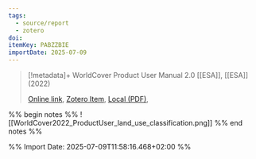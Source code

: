 ```yaml
---
tags:
  - source/report
  - zotero
doi: 
itemKey: PABZZBIE
importDate: 2025-07-09
---
```

>[!metadata]+
> WorldCover Product User Manual 2.0
> [[ESA]], 
> [[ESA]] (2022)
> 
> [Online link](https://esa-worldcover.s3.eu-central-1.amazonaws.com/v200/2021/docs/WorldCover_PUM_V2.0.pdf), [Zotero Item](zotero://select/library/items/PABZZBIE), [Local (PDF)](file://C:/Users/aburg/Documents/references/zotero/storage/LTG738JD/_WorldCover_PUM_V20.pdf), 

%% begin notes %%
![[WorldCover2022_ProductUser_land_use_classification.png]]
%% end notes %%

%% Import Date: 2025-07-09T11:58:16.468+02:00 %%
